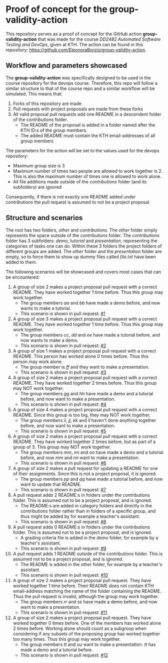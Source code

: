 # Proof of concept for the group-validity-action

This repository serves as a proof of concept for the GitHub action **group-validity-action** that was made for the course *DD2482 Automated Software Testing and DevOps*, given at KTH. The action can be found in this repository: https://github.com/EleonoraBorzis/group-validity-action.

## Workflow and parameters showcased
The **group-validity-action** was specifically designed to be used in the course repository for the devops course. Therefore, this repo will follow a similar structure to that of the course repo and a similar workflow will be simulated. This means that:

1. Forks of this repository are made
2. Pull requests with project proposals are made from these forks
3. All valid proposal pull requests add one README in a descendent folder of the *contributions* folder.
    * The README of the proposal is added in a folder named after the KTH ID:s of the group members.
    * The added README must contain the KTH email-addresses of all group members

The parameters for the action will be set to the values used for the devops repository:
* Maximum group size is 3
* Maximum number of times two people are allowed to work together is 2. This is also the maximum number of times one is allowed to work alone.
* All file additions made outside of the *contributions* folder (and its subfolders) are ignored

Consequently, if there is not exactly one README added under *contributions* the pull request is assumed to not be a project proposal.

## Structure and scenarios
The root has two folders, *other* and *contributions*. The *other* folder simply represents the space outside of the *contributions* folder. The *contributions* folder has 3 subfolders: *demo*, *tutorial* and *presentation*, representing the categories of tasks one can do. Within these 3 folders the project folders of different groups are added. The *other* folder and the *presentation* folder are empty, so to force them to show up dummy files called *file.txt* have been added to them.

The following scenarios will be showcased and covers most cases that can be encountered:

1. A group of size 2 makes a project proposal pull request with a correct README. They have worked together 1 time before. Thus this group may work together.
    * The group members *aa* and *bb* have made a demo before, and now wants to make a tutorial.
    * This scenario is shown in pull request: [#1](https://github.com/hengque/group-validity-action-example/pull/1) 
2. A group of size 3 makes a project proposal pull request with a correct README. They have worked together 1 time before. Thus this group may work together. 
    * The group members *cc*, *dd* and *ee* have made a tutorial before, and now wants to make a demo.
    * This scenario is shown in pull request: [#2](https://github.com/hengque/group-validity-action-example/pull/2) 
3. A group of size 1 makes a project proposal pull request with a correct README. This person has worked alone 0 times before. Thus this person may work alone.
    * The group member is *ff* and they want to make a presentation.
    * This scenario is shown in pull request: [#3](https://github.com/hengque/group-validity-action-example/pull/3) 
4. A group of size 2 makes a project proposal pull request with a correct README. They have worked together 2 times before. Thus this group may NOT work together.
    * The group members *gg* and *hh* have made a demo and a tutorial before, and now want to make a presentation.
    * This scenario is shown in pull request: [#4](https://github.com/hengque/group-validity-action-example/pull/4) 
5. A group of size 4 makes a project proposal pull request with a correct README. Since this group is too big, they may NOT work together.
    * The group members *ii*, *jj*, *kk* and *ll* haven't done anything together before, and now want to make a presentation.
    * This scenario is shown in pull request: [#5](https://github.com/hengque/group-validity-action-example/pull/5) 
6. A group of size 2 makes a project proposal pull request with a correct README. They have worked together 2 times before, but as part of a group of 3. This group may NOT work together.
    * The group members *mm*, *nn* and *oo* have made a demo and a tutorial before, and now *mm* and *nn* want to make a presentation.
    * This scenario is shown in pull request: [#6](https://github.com/hengque/group-validity-action-example/pull/6) 
7. A group of size 2 makes a pull request for updating a README for one of their assignments. Since this is not a project proposal, it is ignored.
    * The group members *pp* and *qq* have made a tutorial before, and now want to update that README.
    * This scenario is shown in pull request: [#7](https://github.com/hengque/group-validity-action-example/pull/7) 
8. A pull request adds 2 README:s in folders under the contributions folder. This is assumed not to be a project proposal, and is ignored.
    * The README:s are added in category folders and directly in the contributions folder rather than in folders of a specific group, and thus might be added by for example a teacher's assistant.
    * This scenario is shown in pull request: [#8](https://github.com/hengque/group-validity-action-example/pull/8) 
9. A pull request adds 0 README:s in folders under the contributions folder. This is assumed not to be a project proposal, and is ignored. 
    * A grading criteria file is added in the *demo* folder, for example by a teacher's assistant.
    * This scenario is shown in pull request: [#9](https://github.com/hengque/group-validity-action-example/pull/9) 
10. A pull request adds 1 README outside of the contributions folder. This is assumed not to be a project proposal, and is ignored.
    * The README is added in the *other* folder, for example by a teacher's assistant.
    * This scenario is shown in pull request: [#10](https://github.com/hengque/group-validity-action-example/pull/10) 
11. A group of size 2 makes a project proposal pull request. They have worked together 1 time before. Their README does not contain KTH email-address matching the name of the folder containing the README. Thus the pull request is invalid, although the group may work together.
    * The group members *rr* and *ss* have made a demo before, and now want to make a presentation.
    * This scenario is shown in pull request: [#11](https://github.com/hengque/group-validity-action-example/pull/11) 
12. A group of size 2 makes a project proposal pull request. They have worked together 0 times before. One of the members has worked alone 2 times before. Working alone should count as a subgroup when considering if any subsets of the proposing group has worked together too many times. Thus this group may work together.
    * The group members *tt* and *uu* want to make a presentation. *tt* has made a demo and a tutorial before.
    * This scenario is shown in pull request: [#12](https://github.com/hengque/group-validity-action-example/pull/12) 
